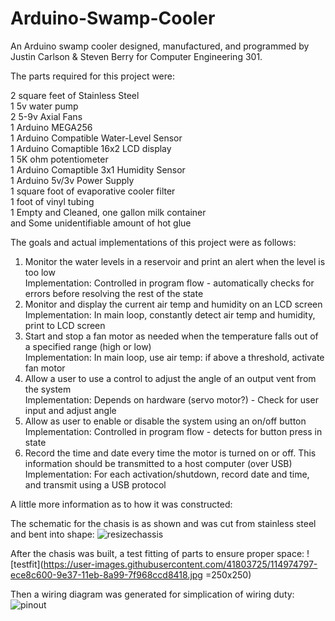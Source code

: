 # Arduino-Swamp-Cooler
An Arduino swamp cooler designed, manufactured, and programmed by Justin Carlson & Steven Berry for Computer Engineering 301.

The parts required for this project were:

2 square feet of Stainless Steel  
1 5v water pump  
2 5-9v Axial Fans  
1 Arduino MEGA256  
1 Arduino Compatible Water-Level Sensor  
1 Arduino Comaptible 16x2 LCD display  
1 5K ohm potentiometer  
1 Arduino Comaptible 3x1 Humidity Sensor  
1 Arduino 5v/3v Power Supply  
1 square foot of evaporative cooler filter  
1 foot of vinyl tubing  
1 Empty and Cleaned, one gallon milk container  
and Some unidentifiable amount of hot glue  

The goals and actual implementations of this project were as follows:  

1. Monitor the water levels in a reservoir and print an alert when the level is too low  
    Implementation: Controlled in program flow - automatically checks for errors before resolving the rest of the state  
2. Monitor and display the current air temp and humidity on an LCD screen  
    Implementation: In main loop, constantly detect air temp and humidity, print to LCD screen  
3. Start and stop a fan motor as needed when the temperature falls out of a specified range (high or low)  
    Implementation: In main loop, use air temp: if above a threshold, activate fan motor  
4. Allow a user to use a control to adjust the angle of an output vent from the system  
    Implementation: Depends on hardware (servo motor?) - Check for user input and adjust angle  
5. Allow as user to enable or disable the system using an on/off button  
    Implementation: Controlled in program flow - detects for button press in state  
6. Record the time and date every time the motor is turned on or off. This information should be transmitted to a host computer (over USB)  
    Implementation: For each activation/shutdown, record date and time, and transmit using a USB protocol  


A little more information as to how it was constructed:  

The schematic for the chasis is as shown and was cut from stainless steel and bent into shape:
![resizechassis](https://user-images.githubusercontent.com/41803725/114974617-9aa7a500-9e37-11eb-9e3b-d2de7ed3d352.jpg)

After the chasis was built, a test fitting of parts to ensure proper space:
![testfit](https://user-images.githubusercontent.com/41803725/114974797-ece8c600-9e37-11eb-8a99-7f968ccd8418.jpg =250x250)


Then a wiring diagram was generated for simplication of wiring duty:
![pinout](https://user-images.githubusercontent.com/41803725/114960010-0f201b00-9e1b-11eb-8f09-b9177ead9bc5.png)

